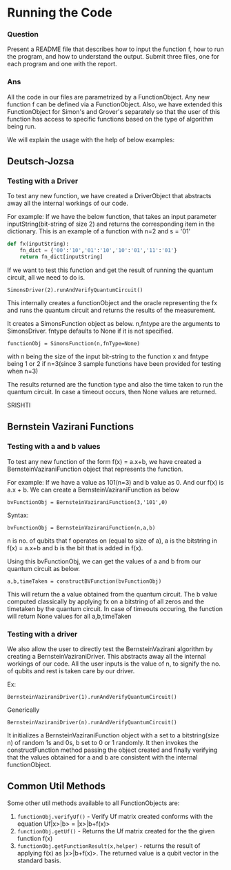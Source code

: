 # Running the Code

### Question
Present a README file that describes how to input the function f, how to run the program, and how to understand the output.
Submit three files, one for each program and one with the report.

### Ans 

All the code in our files are parametrized by a FunctionObject. Any new function f can be defined via a FunctionObject. Also, we have extended this FunctionObject for Simon's and Grover's separately so that the user of this function has access to specific functions based on the type of algorithm being run.

We will explain the usage with the help of below examples:

## Deutsch-Jozsa

### Testing with a Driver
To test any new function, we have created a DriverObject that abstracts away all the internal workings of our code.


For example:
If we have the below function, that takes an input parameter inputString(bit-string of size 2) and returns the corresponding item in the dictionary. This is an example of a function with n=2 and s = '01' 


```python
def fx(inputString):
	fn_dict = {'00':'10','01':'10','10':'01','11':'01'}  
	return fn_dict[inputString]

```

If we want to test this function and get the result of running the quantum circuit, all we need to do is.

```
SimonsDriver(2).runAndVerifyQuantumCircuit()
```

This internally creates a functionObject and the oracle representing the fx and runs the quantum circuit and returns the results of the measurement.

It creates a SimonsFunction object as below. n,fntype are the arguments to SimonsDriver. fntype defaults to None if it is not specified.

```
functionObj = SimonsFunction(n,fnType=None)
```

with n being the size of the input bit-string to the function x and fntype being 1 or 2 if n=3(since 3 sample functions have been provided for testing when n=3)


The results returned are the function type and also the time taken to run the quantum circuit. In case a timeout occurs, then None values are returned.

SRISHTI
## Bernstein Vazirani Functions


### Testing with a and b values
To test any new function of the form f(x) = a.x+b, we have created a BernsteinVaziraniFunction object that represents the function.


For example:
If we have a value as 101(n=3) and b value as 0. And our f(x) is a.x + b.
We can create a BernsteinVaziraniFunction as below


```
bvFunctionObj = BernsteinVaziraniFunction(3,'101',0)
```

Syntax:

```
bvFunctionObj = BernsteinVaziraniFunction(n,a,b)
```

n is no. of qubits that f operates on (equal to size of a), a is the bitstring in f(x) = a.x+b and b is the bit that is added in f(x). 


Using this bvFunctionObj, we can get the values of a and b from our quantum circuit as below.

```
a,b,timeTaken = constructBVFunction(bvFunctionObj)
```
This will return the a value obtained from the quantum circuit. The b value computed classically by applying fx on a bitstring of all zeros and the timetaken by the quantum circuit. In case of timeouts occuring, the function will return None values for all a,b,timeTaken

### Testing with a driver

We also allow the user to directly test the BernsteinVazirani algorithm by creating a BernsteinVaziraniDriver. This abstracts away all the internal workings of our code. All the user inputs is the value of n, to signify the no. of qubits and rest is taken care by our driver.

Ex:

```
BernsteinVaziraniDriver(1).runAndVerifyQuantumCircuit()
```

Generically 

```
BernsteinVaziraniDriver(n).runAndVerifyQuantumCircuit()
```

It initializes a BernsteinVaziraniFunction object with a set to a bitstring(size n) of random 1s and 0s, b set to 0 or 1 randomly. It then invokes the constructFunction method passing the object created and finally verifying that the values obtained for a and b are consistent with the internal functionObject.

## Common Util Methods

Some other util methods available to all FunctionObjects are:

1. `functionObj.verifyUf()` - Verify Uf matrix created conforms with the equation Uf|x>|b> = |x>|b+f(x)>
2. `functionObj.getUf()` - Returns the Uf matrix created for the the given function f(x)
3. `functionObj.getFunctionResult(x,helper)` - returns the result of applying f(x) as |x>|b+f(x)>. The returned value is a qubit vector in the standard basis.